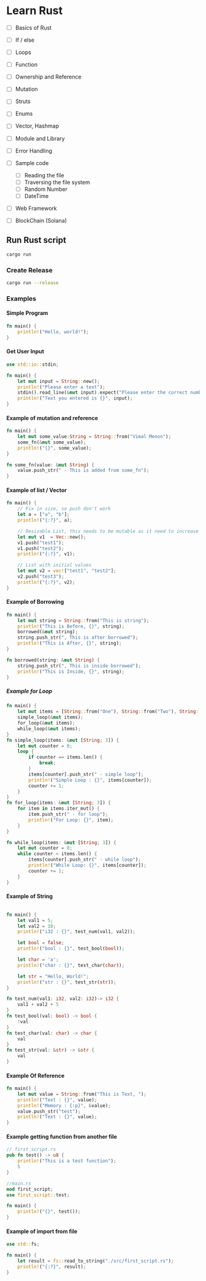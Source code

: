 # Learn Rust

- [ ] Basics of Rust
- [ ] If / else 
- [ ] Loops
- [ ] Function
- [ ] Ownership and Reference
- [ ] Mutation
- [ ] Struts
- [ ] Enums
- [ ] Vector, Hashmap
- [ ] Module and Library
- [ ] Error Handling
- [ ] Sample code
    - [ ] Reading the file
    - [ ] Traversing the file system
    - [ ] Random Number
    - [ ] DateTime
- [ ] Web Framework
- [ ] BlockChain (Solana)


## Run Rust script
```sh
cargo run
```

### Create Release
```sh
cargo run --release
```

### Examples

#### Simple Program
```rs
fn main() {
    println!("Hello, world!");   
}
```

#### Get User Input
```rs
use std::io::stdin;

fn main() {
    let mut input = String::new();
    println!("Please enter a text");
    stdin().read_line(&mut input).expect("Please enter the correct number");
    println!("Text you entered is {}", input);
}
```
#### Example of mutation and reference
```rs
fn main() {
    let mut some_value:String = String::from("Vimal Menon");
    some_fn(&mut some_value);
    println!("{}", some_value);
}

fn some_fn(value: &mut String) {
    value.push_str(" - This is added from some_fn");
}
```
#### Example of list / Vector
```rs
fn main() {
    // Fix in size, so push don't work
    let a = ["a", "b"];
    println!("{:?}", a);

    // Resizable List, this needs to be mutable as it need to increase in size.
    let mut v1  = Vec::new();
    v1.push("test1");
    v1.push("test2");
    println!("{:?}", v1);

    // List with initial values
    let mut v2 = vec!["test1", "test2"];
    v2.push("test3");
    println!("{:?}", v2);
}
```
#### Example of Borrowing
```rs
fn main() {
    let mut string = String::from("This is string");
    println!("This is Before, {}", string);
    borrowed(&mut string);
    string.push_str(", This is after borrowed");
    println!("This is After, {}", string);
}

fn borrowed(string: &mut String) {
    string.push_str(", This is inside borrowed");
    println!("This is Inside, {}", string);
}
```
##### Example for Loop
```rs
fn main() {
    let mut items = [String::from("One"), String::from("Two"), String::from("Three")];
    simple_loop(&mut items);
    for_loop(&mut items);
    while_loop(&mut items);
}
fn simple_loop(items: &mut [String; 3]) {
    let mut counter = 0;
    loop {
        if counter == items.len() {
            break;
        }
        items[counter].push_str(" - simple loop");
        println!("Simple Loop : {}", items[counter]);
        counter += 1;
    }
}
fn for_loop(items: &mut [String; 3]) {
    for item in items.iter_mut() {
        item.push_str(" - for loop");
        println!("For Loop: {}", item);
    }
}

fn while_loop(items: &mut [String; 3]) {
    let mut counter = 0;
    while counter < items.len() {
        items[counter].push_str(" - while loop");
        println!("While Loop: {}", items[counter]);
        counter += 1;
    }
}
```

#### Example of String
```rs

fn main() {
    let val1 = 5;
    let val2 = 10;
    println!("i32 : {}", test_num(val1, val2));

    let bool = false;
    println!("bool : {}", test_bool(bool));

    let char = 'a';
    println!("char : {}", test_char(char));

    let str = "Hello, World!";
    println!("str : {}", test_str(str));
}

fn test_num(val1: i32, val2: i32)-> i32 {
    val1 + val2 + 5
}
fn test_bool(val: bool) -> bool {
    !val
}
fn test_char(val: char) -> char {
    val
}
fn test_str(val: &str) -> &str {
    val
}
```

#### Example Of Reference
```rs
fn main() {
    let mut value = String::from("This is Text, ");
    println!("Text : {}", value);
    println!("Memory : {:p}", &value);
    value.push_str("test");
    println!("Text : {}", value);
}
```
#### Example getting function from another file
```rs
// first_script.rs
pub fn test() -> u8 {
    println!("This is a test function");
    5
}

//main.rs
mod first_script;
use first_script::test;

fn main() {
    println!("{}", test());
}
```

#### Example of import from file
```rs
use std::fs;

fn main() {
    let result = fs::read_to_string("./src/first_script.rs");
    println!("{:?}", result);
}
```